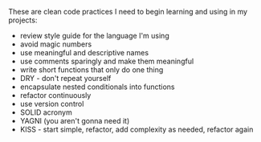 These are clean code practices I need to begin learning and using in my projects:

* review style guide for the language I'm using
* avoid magic numbers
* use meaningful and descriptive names
* use comments sparingly and make them meaningful
* write short functions that only do one thing
* DRY - don't repeat yourself
* encapsulate nested conditionals into functions
* refactor continuously
* use version control
* SOLID acronym
* YAGNI (you aren't gonna need it)
* KISS - start simple, refactor, add complexity as needed, refactor again
